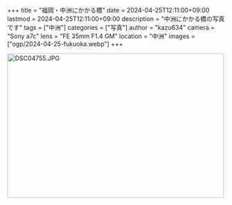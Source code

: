 +++
title = "福岡・中洲にかかる橋"
date = 2024-04-25T12:11:00+09:00
lastmod = 2024-04-25T12:11:00+09:00
description = "中洲にかかる橋の写真です"
tags = ["中洲"]
categories = ["写真"]
author = "kazu634"
camera = "Sony a7c"
lens = "FE 35mm F1.4 GM"
location = "中洲"
images = ["ogp/2024-04-25-fukuoka.webp"]
+++

<a data-flickr-embed="true" href="https://www.flickr.com/photos/42332031@N02/53683690514/in/album-72177720316534102" title="DSC04755.JPG"><img src="https://live.staticflickr.com/65535/53683690514_cb6d23058a.jpg" width="500" height="333" alt="DSC04755.JPG"/></a><script async src="//embedr.flickr.com/assets/client-code.js" charset="utf-8"></script>